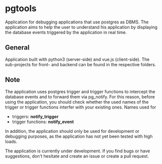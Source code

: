 # pgtools

Application for debugging applications that use postgres as DBMS.
The application aims to help the user to understand his application by displaying the database events triggered by the application in real time.

## General
Application built with python3 (server-side) and vue.js (client-side).
The sub-projects for front- and backend can be found in the respective folders.

## Note
The application uses postgres trigger and trigger functions to intercept the database events and to forward them via pg_notify. For this reason, before using the application, you should check whether the used names of the trigger or trigger functions interfer with your existing ones. 
Names used for
* triggers: **notify_trigger**
* trigger functions: **notify_event**

In addition, the application should only be used for development or debugging purposes, as the application has not yet been tested with high loads.

The application is currently under development. If you find bugs or have suggestions, don't hesitate and create an issue or create a pull request.
